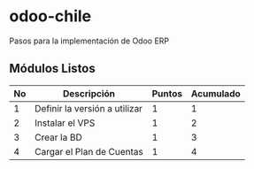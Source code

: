 
# odoo-chile

Pasos para la implementación de Odoo ERP

Módulos Listos
---------------
No | Descripción | Puntos | Acumulado
--- | --- | --- | ---
1 | Definir la versión a utilizar | 1 | 1 |
2 | Instalar el VPS | 1 | 2 |
3 | Crear la BD | 1 | 3 |
4 | Cargar el Plan de Cuentas| 1 | 4 |

